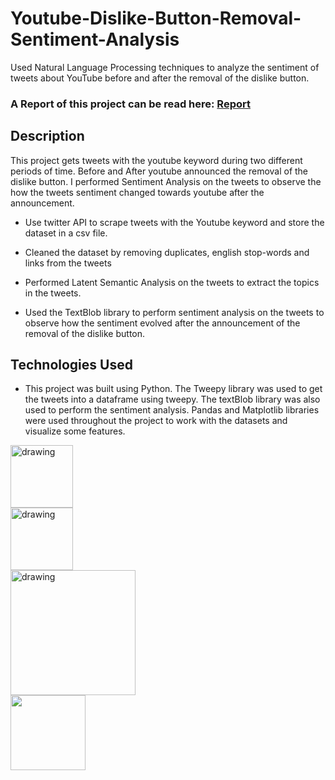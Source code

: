 # Youtube-Dislike-Button-Removal-Sentiment-Analysis
Used Natural Language Processing techniques to analyze the sentiment of tweets about YouTube before and after the removal of the dislike button.


### A Report of this project can be read here: [Report](https://drive.google.com/file/d/12viM7A_grnAmJCeKxcEuL2jymg1zfD60/view)


## Description

This project gets tweets with the youtube keyword during two different periods of time. Before and After youtube announced the removal of the dislike button. I performed Sentiment Analysis on the tweets to observe the how the tweets sentiment changed towards youtube after the announcement.

* Use twitter API to scrape tweets with the Youtube keyword and store the dataset in a csv file.

* Cleaned the dataset by removing duplicates, english stop-words and links from the tweets

* Performed Latent Semantic Analysis on the tweets to extract the topics in the tweets.

*  Used the TextBlob library to perform sentiment analysis on the tweets to observe how the sentiment evolved after the announcement of the removal of the dislike button.

## Technologies Used
* This project was built using Python. The Tweepy library was used to get the tweets into a dataframe using tweepy. The textBlob library was also used to perform the sentiment analysis.
Pandas and Matplotlib libraries were used throughout the project to work with the datasets and visualize some features. 

<div class="row">
  <div class="column">
    <img align="left" src="https://upload.wikimedia.org/wikipedia/commons/thumb/c/c3/Python-logo-notext.svg/640px-Python-logo-notext.svg.png" alt="drawing" width="100"/>
  </div>
  <div class="column">
    <img align="left" src="https://upload.wikimedia.org/wikipedia/commons/0/01/Created_with_Matplotlib-logo.svg" alt="drawing" width="100"/>
  </div>
  <div class="column">
    <img align="left" src="https://upload.wikimedia.org/wikipedia/commons/e/ed/Pandas_logo.svg" alt="drawing" width="200"/>
  </div>
  <div class="column">
    <img align="left" src="https://twilio-cms-prod.s3.amazonaws.com/images/twitter-python-logos.width-808.jpg" width="120"/>
  </div>
</div>
